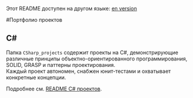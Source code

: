Этот README доступен на другом языке:
[en version](README.md)

#Портфолио проектов

## C#

Папка `CSharp_projects` содержит проекты на C#, демонстрирующие различные принципы объектно-ориентированного программирования, SOLID, GRASP и паттерны проектирования.  
Каждый проект автономен, снабжен юнит-тестами и охватывает конкретные концепции.  

Подробнее см. [README C# проектов](CSharp_projects/README.ru.md).
